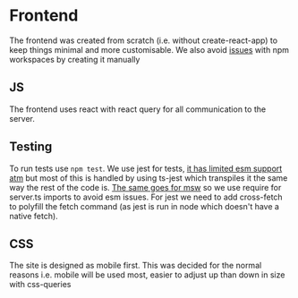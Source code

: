 # Frontend
The frontend was created from scratch (i.e. without create-react-app) to keep things minimal and more customisable.
We also avoid [issues](https://stackoverflow.com/questions/65893787/create-react-app-with-typescript-and-npm-link-enums-causing-module-parse-failed) with npm workspaces by creating it manually

## JS
The frontend uses react with react query for all communication to the server.

## Testing
To run tests use `npm test`.
We use jest for tests, [it has limited esm support atm](https://jestjs.io/docs/ecmascript-modules) but most of this is handled by using ts-jest which transpiles it the same way the rest of the code is. [The same goes for msw](https://github.com/mswjs/msw/issues/1384) so we use require for server.ts imports to avoid esm issues. For jest we need to add cross-fetch to polyfill the fetch command (as jest is run in node which doesn't have a native fetch).

## CSS
The site is designed as mobile first. This was decided for the normal reasons
i.e. mobile will be used most, easier to adjust up than down in size with css-queries
